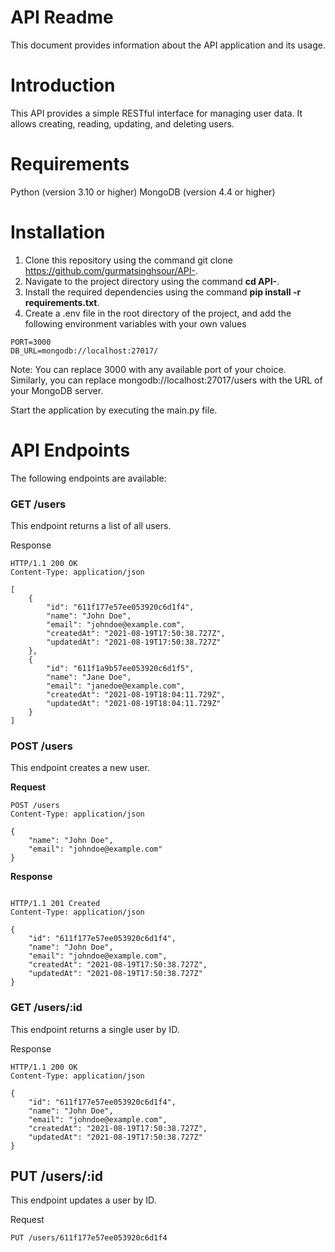 # **API Readme**
This document provides information about the API application and its usage.

# Introduction
This API provides a simple RESTful interface for managing user data. It allows creating, reading, updating, and deleting users.

# Requirements

Python (version 3.10 or higher)
MongoDB (version 4.4 or higher)

# Installation

1. Clone this repository using the command git clone https://github.com/gurmatsinghsour/API-.
2. Navigate to the project directory using the command **cd API-**.
3. Install the required dependencies using the command **pip install -r requirements.txt**.
4. Create a .env file in the root directory of the project, and add the following environment variables with your own values

```
PORT=3000
DB_URL=mongodb://localhost:27017/
```

Note: You can replace 3000 with any available port of your choice. Similarly, you can replace mongodb://localhost:27017/users with the URL of your MongoDB server.

Start the application by executing the main.py file.

# API Endpoints

The following endpoints are available:

### **GET /users**
This endpoint returns a list of all users.

Response
```
HTTP/1.1 200 OK
Content-Type: application/json

[
    {
        "id": "611f177e57ee053920c6d1f4",
        "name": "John Doe",
        "email": "johndoe@example.com",
        "createdAt": "2021-08-19T17:50:38.727Z",
        "updatedAt": "2021-08-19T17:50:38.727Z"
    },
    {
        "id": "611f1a9b57ee053920c6d1f5",
        "name": "Jane Doe",
        "email": "janedoe@example.com",
        "createdAt": "2021-08-19T18:04:11.729Z",
        "updatedAt": "2021-08-19T18:04:11.729Z"
    }
]
```
### **POST /users**

This endpoint creates a new user.

**Request**


```
POST /users
Content-Type: application/json

{
    "name": "John Doe",
    "email": "johndoe@example.com"
}

```

**Response**

```

HTTP/1.1 201 Created
Content-Type: application/json

{
    "id": "611f177e57ee053920c6d1f4",
    "name": "John Doe",
    "email": "johndoe@example.com",
    "createdAt": "2021-08-19T17:50:38.727Z",
    "updatedAt": "2021-08-19T17:50:38.727Z"
}

```
### **GET /users/:id**
This endpoint returns a single user by ID.

Response

```
HTTP/1.1 200 OK
Content-Type: application/json

{
    "id": "611f177e57ee053920c6d1f4",
    "name": "John Doe",
    "email": "johndoe@example.com",
    "createdAt": "2021-08-19T17:50:38.727Z",
    "updatedAt": "2021-08-19T17:50:38.727Z"
}

```

## **PUT /users/:id**
This endpoint updates a user by ID.

Request


```PUT /users/611f177e57ee053920c6d1f4```
